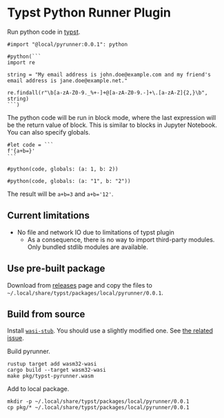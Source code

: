 # Typst Python Runner Plugin

Run python code in [typst](https://typst.app).

````typst
#import "@local/pyrunner:0.0.1": python

#python(```
import re

string = "My email address is john.doe@example.com and my friend's email address is jane.doe@example.net."

re.findall(r"\b[a-zA-Z0-9._%+-]+@[a-zA-Z0-9.-]+\.[a-zA-Z]{2,}\b", string)
```)
````

The python code will be run in block mode, where the last expression will be the return value of block. This is similar to blocks in Jupyter Notebook. You can also specify globals.

````typst
#let code = ```
f'{a+b=}'
```

#python(code, globals: (a: 1, b: 2))

#python(code, globals: (a: "1", b: "2"))
````

The result will be `a+b=3` and `a+b='12'`.

## Current limitations

- No file and network IO due to limitations of typst plugin
  - As a consequence, there is no way to import third-party modules. Only bundled stdlib modules are available.

## Use pre-built package

Download from [releases](https://github.com/peng1999/typst-pyrunner/releases) page and copy the files to `~/.local/share/typst/packages/local/pyrunner/0.0.1`.

## Build from source

Install [`wasi-stub`][]. You should use a slightly modified one. See [the related issue](https://github.com/astrale-sharp/wasm-minimal-protocol/issues/22#issuecomment-1827379467).

[`wasi-stub`]: https://github.com/astrale-sharp/wasm-minimal-protocol

<!-- ```
cargo install --git https://github.com/astrale-sharp/wasm-minimal-protocol.git wasi-stub
```-->

Build pyrunner.

```
rustup target add wasm32-wasi
cargo build --target wasm32-wasi
make pkg/typst-pyrunner.wasm
```

Add to local package.

```
mkdir -p ~/.local/share/typst/packages/local/pyrunner/0.0.1
cp pkg/* ~/.local/share/typst/packages/local/pyrunner/0.0.1
```
